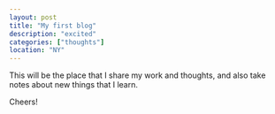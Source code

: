 ```yaml
---
layout: post
title: "My first blog"
description: "excited"
categories: ["thoughts"]
location: "NY"
---
```


This will be the place that I share my work and thoughts, and also take notes about new things that I learn.

Cheers!
